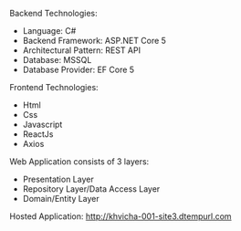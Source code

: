 Backend Technologies:
- Language: C#
- Backend Framework: ASP.NET Core 5
- Architectural Pattern: REST API
- Database: MSSQL
- Database Provider: EF Core 5


Frontend Technologies:
- Html
- Css
- Javascript
- ReactJs
- Axios



Web Application consists of 3 layers:
- Presentation Layer
- Repository Layer/Data Access Layer
- Domain/Entity Layer


Hosted Application: http://khvicha-001-site3.dtempurl.com
